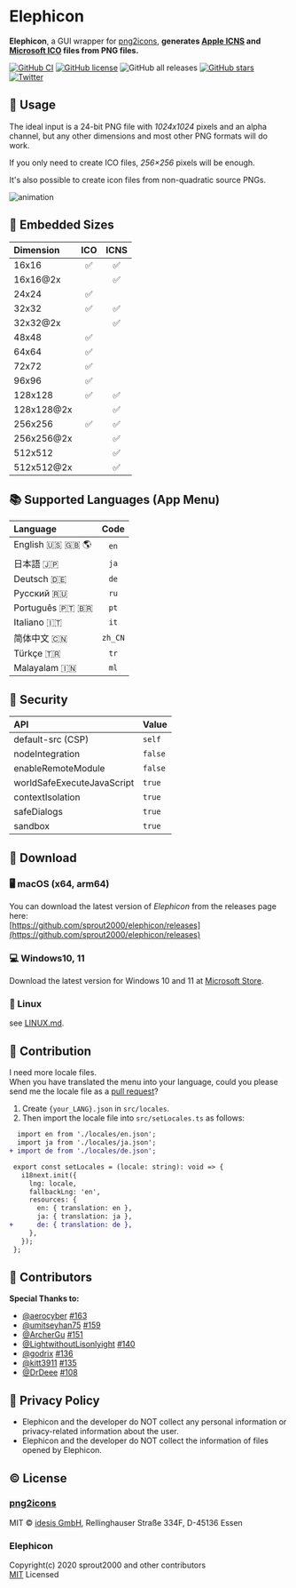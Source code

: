# Elephicon

**Elephicon**, a GUI wrapper for [png2icons](https://github.com/idesis-gmbh/png2icons), **generates [Apple ICNS](https://en.wikipedia.org/wiki/Apple_Icon_Image_format) and [Microsoft ICO](<https://en.wikipedia.org/wiki/ICO_(file_format)>) files from PNG files.**

[![GitHub CI](https://github.com/sprout2000/elephicon/actions/workflows/release.yml/badge.svg)](https://github.com/sprout2000/elephicon/actions/workflows/release.yml)
[![GitHub license](https://img.shields.io/github/license/sprout2000/elephicon)](https://github.com/sprout2000/elephicon/blob/master/LICENSE.md)
![GitHub all releases](https://img.shields.io/github/downloads/sprout2000/elephicon/total)
[![GitHub stars](https://img.shields.io/github/stars/sprout2000/elephicon)](https://github.com/sprout2000/elephicon/stargazers)
[![Twitter](https://img.shields.io/twitter/url?style=flat-square&url=https%3A%2F%2Fgithub.com%2Fsprout2000%2Felephicon)](https://twitter.com/intent/tweet?text=Wow:&url=https%3A%2F%2Fgithub.com%2Fsprout2000%2Felephicon)

## :green_book: Usage

The ideal input is a 24-bit PNG file with _1024x1024_ pixels and an alpha channel, but any other dimensions and most other PNG formats will do work.

If you only need to create ICO files, _256×256_ pixels will be enough.

It's also possible to create icon files from non-quadratic source PNGs.

![animation](https://user-images.githubusercontent.com/52094761/139361597-e047b841-53e7-4a60-804a-60ab61124c38.gif)

## :rainbow: Embedded Sizes

| Dimension  | ICO | ICNS |
| :--------- | :-: | :--: |
| 16x16      | ✅  |  ✅  |
| 16x16@2x   |     |  ✅  |
| 24x24      | ✅  |      |
| 32x32      | ✅  |  ✅  |
| 32x32@2x   |     |  ✅  |
| 48x48      | ✅  |      |
| 64x64      | ✅  |      |
| 72x72      | ✅  |      |
| 96x96      | ✅  |      |
| 128x128    | ✅  |  ✅  |
| 128x128@2x |     |  ✅  |
| 256x256    | ✅  |  ✅  |
| 256x256@2x |     |  ✅  |
| 512x512    |     |  ✅  |
| 512x512@2x |     |  ✅  |

## :books: Supported Languages (App Menu)

| Language                           |  Code   |
| :--------------------------------- | :-----: |
| English :us: :uk: :earth_americas: |  `en`   |
| 日本語 :jp:                        |  `ja`   |
| Deutsch :de:                       |  `de`   |
| Русский :ru:                       |  `ru`   |
| Português :portugal: :brazil:      |  `pt`   |
| Italiano :it:                      |  `it`   |
| 简体中文 :cn:                      | `zh_CN` |
| Türkçe :tr:                        |  `tr`   |
| Malayalam :india:                  |  `ml`   |

## :closed_lock_with_key: Security

| API                        | Value   |
| :------------------------- | :------ |
| default-src (CSP)          | `self`  |
| nodeIntegration            | `false` |
| enableRemoteModule         | `false` |
| worldSafeExecuteJavaScript | `true`  |
| contextIsolation           | `true`  |
| safeDialogs                | `true`  |
| sandbox                    | `true`  |

## :gift: Download

### :desktop_computer: macOS (x64, arm64)

You can download the latest version of _Elephicon_ from the releases page here:  
[https://github.com/sprout2000/elephicon/releases](https://github.com/sprout2000/elephicon/releases)

### :computer: Windows10, 11

Download the latest version for Windows 10 and 11 at [Microsoft Store](https://www.microsoft.com/store/apps/9P1489W92ZDQ).

### :penguin: Linux

see [LINUX.md](https://github.com/sprout2000/elephicon/blob/main/LINUX.md#notes-for-linux-users).

## :beers: Contribution

I need more locale files.  
When you have translated the menu into your language, could you please send me the locale file as a [pull request](https://github.com/sprout2000/elephicon/pulls)?

1. Create `{your_LANG}.json` in `src/locales`.
2. Then import the locale file into `src/setLocales.ts` as follows:

```diff
  import en from './locales/en.json';
  import ja from './locales/ja.json';
+ import de from './locales/de.json';

 export const setLocales = (locale: string): void => {
   i18next.init({
     lng: locale,
     fallbackLng: 'en',
     resources: {
       en: { translation: en },
       ja: { translation: ja },
+      de: { translation: de },
     },
   });
 };
```

## :tada: Contributors

**Special Thanks to:**

- [@aerocyber](https://github.com/aerocyber) [#163](https://github.com/sprout2000/elephicon/pull/163)
- [@umitseyhan75](https://github.com/umitseyhan75) [#159](https://github.com/sprout2000/elephicon/pull/159)
- [@ArcherGu](https://github.com/ArcherGu) [#151](https://github.com/sprout2000/elephicon/pull/151)
- [@LightwithoutLisonlyight](https://github.com/LightwithoutLisonlyight) [#140](https://github.com/sprout2000/elephicon/pull/140)
- [@godrix](https://github.com/godrix) [#136](https://github.com/sprout2000/elephicon/pull/136)
- [@kitt3911](https://github.com/kitt3911) [#135](https://github.com/sprout2000/elephicon/pull/135)
- [@DrDeee](https://github.com/DrDeee) [#108](https://github.com/sprout2000/elephicon/pull/108)

## :vertical_traffic_light: Privacy Policy

- Elephicon and the developer do NOT collect any personal information or privacy-related information about the user.
- Elephicon and the developer do NOT collect the information of files opened by Elephicon.

## :copyright: License

### [png2icons](https://github.com/idesis-gmbh/png2icons)

MIT © [idesis GmbH](https://www.idesis.de), Rellinghauser Straße 334F, D-45136 Essen

### Elephicon

Copyright(c) 2020 sprout2000 and other contributors  
[MIT](https://github.com/sprout2000/elephicon/blob/master/LICENSE.md) Licensed
